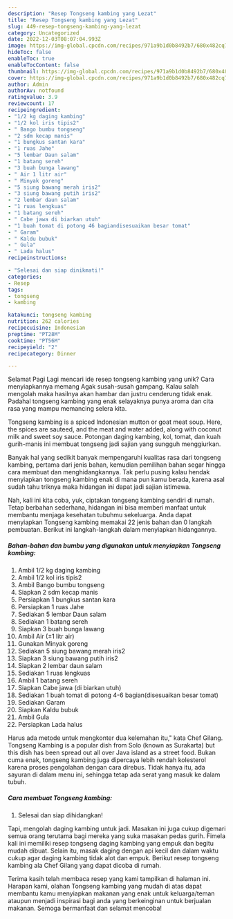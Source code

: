 ```yaml
---
description: "Resep Tongseng kambing yang Lezat"
title: "Resep Tongseng kambing yang Lezat"
slug: 449-resep-tongseng-kambing-yang-lezat
category: Uncategorized
date: 2022-12-03T08:07:04.993Z
image: https://img-global.cpcdn.com/recipes/971a9b1d0b8492b7/680x482cq70/tongseng-kambing-foto-resep-utama.jpg
hideToc: false
enableToc: true
enableTocContent: false
thumbnail: https://img-global.cpcdn.com/recipes/971a9b1d0b8492b7/680x482cq70/tongseng-kambing-foto-resep-utama.jpg
cover: https://img-global.cpcdn.com/recipes/971a9b1d0b8492b7/680x482cq70/tongseng-kambing-foto-resep-utama.jpg
author: Admin
authorAv: notfound
ratingvalue: 3.9
reviewcount: 17
recipeingredient:
- "1/2 kg daging kambing"
- "1/2 kol iris tipis2"
- " Bango bumbu tongseng"
- "2 sdm kecap manis"
- "1 bungkus santan kara"
- "1 ruas Jahe"
- "5 lembar Daun salam"
- "1 batang sereh"
- "3 buah bunga lawang"
- " Air 1 litr air"
- " Minyak goreng"
- "5 siung bawang merah iris2"
- "3 siung bawang putih iris2"
- "2 lembar daun salam"
- "1 ruas lengkuas"
- "1 batang sereh"
- " Cabe jawa di biarkan utuh"
- "1 buah tomat di potong 46 bagiandisesuaikan besar tomat"
- " Garam"
- " Kaldu bubuk"
- " Gula"
- " Lada halus"
recipeinstructions:

- "Selesai dan siap dinikmati!"
categories:
- Resep
tags:
- tongseng
- kambing

katakunci: tongseng kambing 
nutrition: 262 calories
recipecuisine: Indonesian
preptime: "PT28M"
cooktime: "PT56M"
recipeyield: "2"
recipecategory: Dinner

---
```



Selamat Pagi Lagi mencari ide resep tongseng kambing yang unik? Cara menyiapkannya memang Agak susah-susah gampang. Kalau salah mengolah maka hasilnya akan hambar dan justru cenderung tidak enak. Padahal tongseng kambing yang enak selayaknya punya aroma dan cita rasa yang mampu memancing selera kita.


Tongseng kambing is a spiced Indonesian mutton or goat meat soup. Here, the spices are sauteed, and the meat and water added, along with coconut milk and sweet soy sauce. Potongan daging kambing, kol, tomat, dan kuah gurih-manis ini membuat tongseng jadi sajian yang sungguh menggiurkan.

Banyak hal yang sedikit banyak mempengaruhi kualitas rasa dari tongseng kambing, pertama dari jenis bahan, kemudian pemilihan bahan segar hingga cara membuat dan menghidangkannya. Tak perlu pusing kalau hendak menyiapkan tongseng kambing enak di mana pun kamu berada, karena asal sudah tahu triknya maka hidangan ini dapat jadi sajian istimewa.


Nah, kali ini kita coba, yuk, ciptakan tongseng kambing sendiri di rumah. Tetap berbahan sederhana, hidangan ini bisa memberi manfaat untuk membantu menjaga kesehatan tubuhmu sekeluarga. Anda dapat menyiapkan Tongseng kambing memakai 22 jenis bahan dan 0 langkah pembuatan. Berikut ini langkah-langkah dalam menyiapkan hidangannya.

<!--inarticleads1-->

##### Bahan-bahan dan bumbu yang digunakan untuk menyiapkan Tongseng kambing:

1. Ambil 1/2 kg daging kambing
1. Ambil 1/2 kol iris tipis2
1. Ambil  Bango bumbu tongseng
1. Siapkan 2 sdm kecap manis
1. Persiapkan 1 bungkus santan kara
1. Persiapkan 1 ruas Jahe
1. Sediakan 5 lembar Daun salam
1. Sediakan 1 batang sereh
1. Siapkan 3 buah bunga lawang
1. Ambil  Air (±1 litr air)
1. Gunakan  Minyak goreng
1. Sediakan 5 siung bawang merah iris2
1. Siapkan 3 siung bawang putih iris2
1. Siapkan 2 lembar daun salam
1. Sediakan 1 ruas lengkuas
1. Ambil 1 batang sereh
1. Siapkan  Cabe jawa (di biarkan utuh)
1. Sediakan 1 buah tomat di potong 4-6 bagian(disesuaikan besar tomat)
1. Sediakan  Garam
1. Siapkan  Kaldu bubuk
1. Ambil  Gula
1. Persiapkan  Lada halus


Harus ada metode untuk mengkonter dua kelemahan itu,&#34; kata Chef Gilang. Tongseng Kambing is a popular dish from Solo (known as Surakarta) but this dish has been spread out all over Java island as a street food. Bukan cuma enak, tongseng kambing juga dipercaya lebih rendah kolesterol karena proses pengolahan dengan cara direbus. Tidak hanya itu, ada sayuran di dalam menu ini, sehingga tetap ada serat yang masuk ke dalam tubuh. 

<!--inarticleads2-->

##### Cara membuat Tongseng kambing:


1. Selesai dan siap dihidangkan!

Tapi, mengolah daging kambing untuk jadi. Masakan ini juga cukup digemari semua orang terutama bagi mereka yang suka masakan pedas gurih. Fimela kali ini memiliki resep tongseng daging kambing yang empuk dan begitu mudah dibuat. Selain itu, masak daging dengan api kecil dan dalam waktu cukup agar daging kambing tidak alot dan empuk. Berikut resep tongseng kambing ala Chef Gilang yang dapat dicoba di rumah. 

Terima kasih telah membaca resep yang kami tampilkan di halaman ini. Harapan kami, olahan Tongseng kambing yang mudah di atas dapat membantu kamu menyiapkan makanan yang enak untuk keluarga/teman ataupun menjadi inspirasi bagi anda yang berkeinginan untuk berjualan makanan. Semoga bermanfaat dan selamat mencoba!
